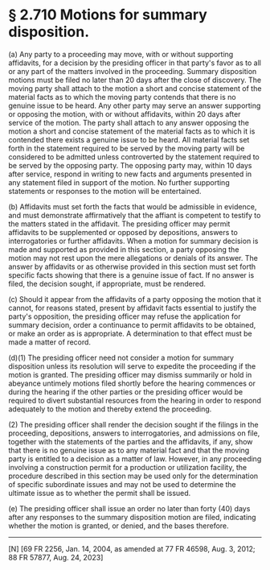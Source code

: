 # § 2.710   Motions for summary disposition.

(a) Any party to a proceeding may move, with or without supporting affidavits, for a decision by the presiding officer in that party's favor as to all or any part of the matters involved in the proceeding. Summary disposition motions must be filed no later than 20 days after the close of discovery. The moving party shall attach to the motion a short and concise statement of the material facts as to which the moving party contends that there is no genuine issue to be heard. Any other party may serve an answer supporting or opposing the motion, with or without affidavits, within 20 days after service of the motion. The party shall attach to any answer opposing the motion a short and concise statement of the material facts as to which it is contended there exists a genuine issue to be heard. All material facts set forth in the statement required to be served by the moving party will be considered to be admitted unless controverted by the statement required to be served by the opposing party. The opposing party may, within 10 days after service, respond in writing to new facts and arguments presented in any statement filed in support of the motion. No further supporting statements or responses to the motion will be entertained.


(b) Affidavits must set forth the facts that would be admissible in evidence, and must demonstrate affirmatively that the affiant is competent to testify to the matters stated in the affidavit. The presiding officer may permit affidavits to be supplemented or opposed by depositions, answers to interrogatories or further affidavits. When a motion for summary decision is made and supported as provided in this section, a party opposing the motion may not rest upon the mere allegations or denials of its answer. The answer by affidavits or as otherwise provided in this section must set forth specific facts showing that there is a genuine issue of fact. If no answer is filed, the decision sought, if appropriate, must be rendered.


(c) Should it appear from the affidavits of a party opposing the motion that it cannot, for reasons stated, present by affidavit facts essential to justify the party's opposition, the presiding officer may refuse the application for summary decision, order a continuance to permit affidavits to be obtained, or make an order as is appropriate. A determination to that effect must be made a matter of record.


(d)(1) The presiding officer need not consider a motion for summary disposition unless its resolution will serve to expedite the proceeding if the motion is granted. The presiding officer may dismiss summarily or hold in abeyance untimely motions filed shortly before the hearing commences or during the hearing if the other parties or the presiding officer would be required to divert substantial resources from the hearing in order to respond adequately to the motion and thereby extend the proceeding.


(2) The presiding officer shall render the decision sought if the filings in the proceeding, depositions, answers to interrogatories, and admissions on file, together with the statements of the parties and the affidavits, if any, show that there is no genuine issue as to any material fact and that the moving party is entitled to a decision as a matter of law. However, in any proceeding involving a construction permit for a production or utilization facility, the procedure described in this section may be used only for the determination of specific subordinate issues and may not be used to determine the ultimate issue as to whether the permit shall be issued.


(e) The presiding officer shall issue an order no later than forty (40) days after any responses to the summary disposition motion are filed, indicating whether the motion is granted, or denied, and the bases therefore.



---

[N] [69 FR 2256, Jan. 14, 2004, as amended at 77 FR 46598, Aug. 3, 2012; 88 FR 57877, Aug. 24, 2023]








